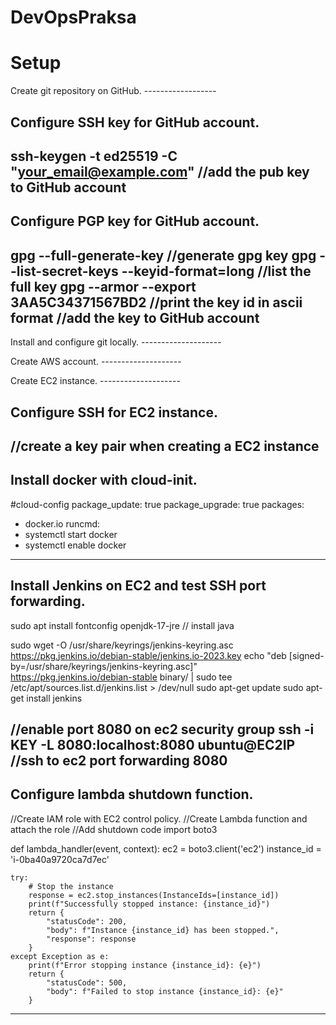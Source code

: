 # DevOpsPraksa

# Setup
 
Create git repository on GitHub. ------------------


Configure SSH key for GitHub account.
-----------------
ssh-keygen -t ed25519 -C "your_email@example.com"
//add the pub key to GitHub account
-----------------

Configure PGP key for GitHub account.
-----------------
gpg --full-generate-key //generate gpg key
gpg --list-secret-keys --keyid-format=long //list the full key
gpg --armor --export 3AA5C34371567BD2 //print the key id in ascii format
//add the key to GitHub account
-----------------

Install and configure git locally. --------------------
 
Create AWS account. --------------------

Create EC2 instance. --------------------

Configure SSH for EC2 instance.
------------------
//create a key pair when creating a EC2 instance
------------------

Install docker with cloud-init.
------------------
#cloud-config
package_update: true
package_upgrade: true
packages:
  - docker.io
runcmd:
  - systemctl start docker
  - systemctl enable docker
-------------------

Install Jenkins on EC2 and test SSH port forwarding.
-------------------
sudo apt install fontconfig openjdk-17-jre  // install java

sudo wget -O /usr/share/keyrings/jenkins-keyring.asc \
  https://pkg.jenkins.io/debian-stable/jenkins.io-2023.key
echo "deb [signed-by=/usr/share/keyrings/jenkins-keyring.asc]" \
  https://pkg.jenkins.io/debian-stable binary/ | sudo tee \
  /etc/apt/sources.list.d/jenkins.list > /dev/null
sudo apt-get update
sudo apt-get install jenkins

//enable port 8080 on ec2 security group
ssh -i KEY -L 8080:localhost:8080 ubuntu@EC2IP  //ssh to ec2 port forwarding 8080
-------------------

Configure lambda shutdown function.
-------------------
//Create IAM role with EC2 control policy.
//Create Lambda function and attach the role
//Add shutdown code
import boto3

def lambda_handler(event, context):
    ec2 = boto3.client('ec2')
    instance_id = 'i-0ba40a9720ca7d7ec'

    try:
        # Stop the instance
        response = ec2.stop_instances(InstanceIds=[instance_id])
        print(f"Successfully stopped instance: {instance_id}")
        return {
            "statusCode": 200,
            "body": f"Instance {instance_id} has been stopped.",
            "response": response
        }
    except Exception as e:
        print(f"Error stopping instance {instance_id}: {e}")
        return {
            "statusCode": 500,
            "body": f"Failed to stop instance {instance_id}: {e}"
        }
-------------------
